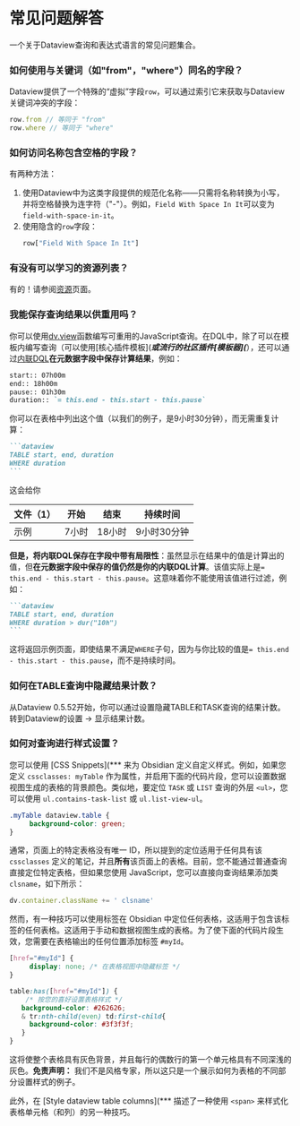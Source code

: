 # 常见问题解答

一个关于Dataview查询和表达式语言的常见问题集合。

### 如何使用与关键词（如"from"，"where"）同名的字段？

Dataview提供了一个特殊的“虚拟”字段`row`，可以通过索引它来获取与Dataview关键词冲突的字段：

```javascript
row.from // 等同于 "from"
row.where // 等同于 "where"
```

### 如何访问名称包含空格的字段？

有两种方法：

1. 使用Dataview中为这类字段提供的规范化名称——只需将名称转换为小写，并将空格替换为连字符（"-"）。例如，`Field With Space In It`可以变为`field-with-space-in-it`。
2. 使用隐含的`row`字段：
    ```javascript
    row["Field With Space In It"]
    ```

### 有没有可以学习的资源列表？

有的！请参阅[资源](../resources/resources-and-support.md)页面。

### 我能保存查询结果以供重用吗？

你可以使用[dv.view](../../api/code-reference/#dvviewpath-input)函数编写可重用的JavaScript查询。在DQL中，除了可以在模板内编写查询（可以使用[核心插件模板](***或流行的社区插件[模板器](***），还可以通过[内联DQL](../../queries/dql-js-inline#inline-dql)**在元数据字段中保存计算结果**，例如：

```markdown
start:: 07h00m
end:: 18h00m
pause:: 01h30m
duration:: `= this.end - this.start - this.pause`
```

你可以在表格中列出这个值（以我们的例子，是9小时30分钟），而无需重复计算：

````markdown
```dataview
TABLE start, end, duration
WHERE duration
```
````

这会给你

| 文件（1） | 开始    | 结束       | 持续时间             |
| -------- | ------- | -------- | ------------------- |
| 示例      | 7小时   | 18小时   | 9小时30分钟          |

**但是，将内联DQL保存在字段中带有局限性**：虽然显示在结果中的值是计算出的值，但**在元数据字段中保存的值仍然是你的内联DQL计算**。该值实际上是`= this.end - this.start - this.pause`。这意味着你不能使用该值进行过滤，例如：

````markdown
```dataview
TABLE start, end, duration
WHERE duration > dur("10h")
```
````

这将返回示例页面，即使结果不满足`WHERE`子句，因为与你比较的值是`= this.end - this.start - this.pause`，而不是持续时间。

### 如何在TABLE查询中隐藏结果计数？

从Dataview 0.5.52开始，你可以通过设置隐藏TABLE和TASK查询的结果计数。转到Dataview的设置 -> 显示结果计数。

### 如何对查询进行样式设置？

您可以使用 [CSS Snippets](*** 来为 Obsidian 定义自定义样式。例如，如果您定义 `cssclasses: myTable` 作为属性，并启用下面的代码片段，您可以设置数据视图生成的表格的背景颜色。类似地，要定位 `TASK` 或 `LIST` 查询的外层 `<ul>`，您可以使用 `ul.contains-task-list` 或 `ul.list-view-ul`。

```css
.myTable dataview.table {
     background-color: green;
}
```

通常，页面上的特定表格没有唯一 ID，所以提到的定位适用于任何具有该 `cssclasses` 定义的笔记，并且**所有**该页面上的表格。目前，您不能通过普通查询直接定位特定表格，但如果您使用 JavaScript，您可以直接向查询结果添加类 `clsname`，如下所示：

```js
dv.container.className += ' clsname'
```

然而，有一种技巧可以使用标签在 Obsidian 中定位任何表格，这适用于包含该标签的任何表格。这适用于手动和数据视图生成的表格。为了使下面的代码片段生效，您需要在表格输出的任何位置添加标签 `#myId`。

```css
[href="#myId"] {
     display: none; /* 在表格视图中隐藏标签 */
}

table:has([href="#myId"]) {
    /* 按您的喜好设置表格样式 */
   background-color: #262626;
   & tr:nth-child(even) td:first-child{
     background-color: #3f3f3f;  
   }
}
```

这将使整个表格具有灰色背景，并且每行的偶数行的第一个单元格具有不同深浅的灰色。**免责声明：** 我们不是风格专家，所以这只是一个展示如何为表格的不同部分设置样式的例子。

此外，在 [Style dataview table columns](*** 描述了一种使用 `<span>` 来样式化表格单元格（和列）的另一种技巧。

